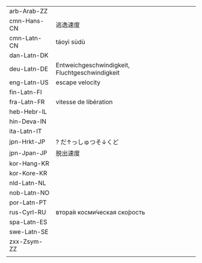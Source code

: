 | | | |
|-|-|-|
| arb-Arab-ZZ |  |  |
| cmn-Hans-CN | 逃逸速度 |  |
| cmn-Latn-CN | táoyì sùdù |  |
| dan-Latn-DK |  |  |
| deu-Latn-DE | Entweichgeschwindigkeit, Fluchtgeschwindigkeit |  |
| eng-Latn-US | escape velocity |  |
| fin-Latn-FI |  |  |
| fra-Latn-FR | vitesse de libération |  |
| heb-Hebr-IL |  |  |
| hin-Deva-IN |  |  |
| ita-Latn-IT |  |  |
| jpn-Hrkt-JP | ? だ↑っしゅつそ↓くど |  |
| jpn-Jpan-JP | 脱出速度 |  |
| kor-Hang-KR |  |  |
| kor-Kore-KR |  |  |
| nld-Latn-NL |  |  |
| nob-Latn-NO |  |  |
| por-Latn-PT |  |  |
| rus-Cyrl-RU | втора́я косми́ческая ско́рость |  |
| spa-Latn-ES |  |  |
| swe-Latn-SE |  |  |
| zxx-Zsym-ZZ |  |  |
|  |  |  |
